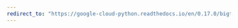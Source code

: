 ```yaml
---
redirect_to: "https://google-cloud-python.readthedocs.io/en/0.17.0/bigtable-instance-api.html"
---
```

